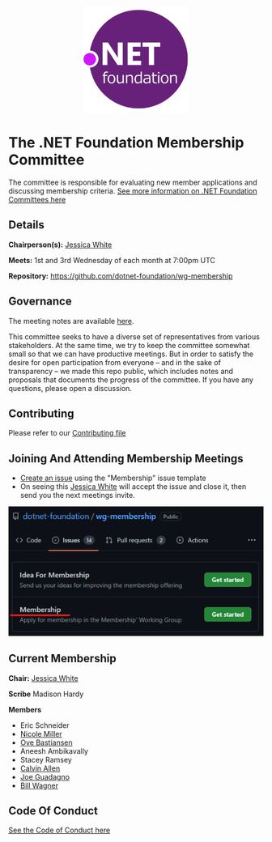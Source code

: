 <p align="center">
  <img src="./img/dotnetfdn.png" />
</p>

# The .NET Foundation Membership Committee

The committee is responsible for evaluating new member applications and discussing membership criteria. [See more information on .NET Foundation Committees here](https://dotnetfoundation.org/community/committees)

## Details

**Chairperson(s):** [Jessica White](https://github.com/wordshaker)

**Meets:** 1st and 3rd Wednesday of each month at 7:00pm UTC

**Repository:** https://github.com/dotnet-foundation/wg-membership

## Governance

The meeting notes are available [here](meetings).

This committee seeks to have a diverse set of representatives from various stakeholders. At the same time, we try to keep the committee somewhat small so that we can have productive meetings. But in order to satisfy the desire for open participation from everyone – and in the sake of transparency – we made this repo public, which includes notes and proposals that documents the progress of the committee. If you have any questions, please open a discussion.

## Contributing

Please refer to our [Contributing file](./.github/CONTRIBUTING.md)

## Joining And Attending Membership Meetings

- [Create an issue](https://github.com/dotnet-foundation/wg-membership/issues/new/choose) using the "Membership" issue template
- On seeing this [Jessica White](https://github.com/wordshaker) will accept the issue and close it, then send you the next meetings invite.

<p align="center">
  <img src="./img/membership-request.png" />
</p>



## Current Membership

**Chair:**  [Jessica White](https://github.com/wordshaker)

**Scribe** Madison Hardy

**Members**
- Eric Schneider
- [Nicole Miller](https://github.com/nicolebuhakmeh)
- [Ove Bastiansen](https://github.com/ovebastiansen)
- Aneesh Ambikavally
- Stacey Ramsey
- [Calvin Allen](https://github.com/CalvinAllen)
- [Joe Guadagno](https://github.com/jguadagno)
- [Bill Wagner](https://github.com/BillWagner)

## Code Of Conduct

[See the Code of Conduct here](CODE_OF_CONDUCT.md)